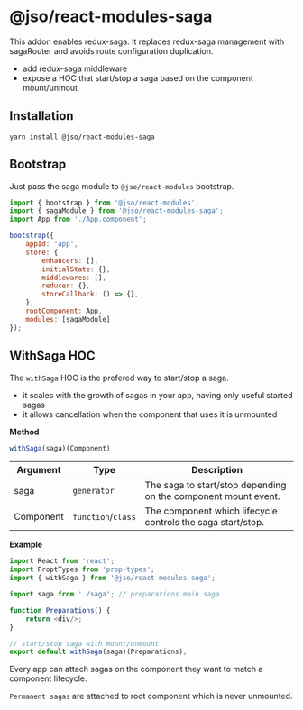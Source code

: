 # @jso/react-modules-saga

This addon enables redux-saga.
It replaces redux-saga management with sagaRouter and avoids route configuration duplication.
* add redux-saga middleware
* expose a HOC that start/stop a saga based on the component mount/unmout

## Installation

```
yarn install @jso/react-modules-saga
```

## Bootstrap

Just pass the saga module to `@jso/react-modules` bootstrap.

```javascript
import { bootstrap } from '@jso/react-modules';
import { sagaModule } from '@jso/react-modules-saga';
import App from './App.component';

bootstrap({
    appId: 'app',
    store: {
        enhancers: [],
        initialState: {},
        middlewares: [],
        reducer: {},
        storeCallback: () => {},
    },
    rootComponent: App,
    modules: [sagaModule]
});
```

## WithSaga HOC

The `withSaga` HOC is the prefered way to start/stop a saga.
* it scales with the growth of sagas in your app, having only useful started sagas
* it allows cancellation when the component that uses it is unmounted

**Method**
```javascript
withSaga(saga)(Component)
```

| Argument | Type | Description |
|---|---|---|
| saga | `generator` | The saga to start/stop depending on the component mount event. |
| Component | `function`/`class` | The component which lifecycle controls the saga start/stop. |

**Example**

```javascript
import React from 'react';
import ProptTypes from 'prop-types';
import { withSaga } from '@jso/react-modules-saga';

import saga from './saga'; // preparations main saga

function Preparations() {
    return <div/>;
}

// start/stop saga with mount/unmount
export default withSaga(saga)(Preparations);
```

Every app can attach sagas on the component they want to match a component lifecycle.

`Permanent sagas` are attached to root component which is never unmounted.
